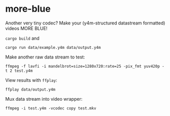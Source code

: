 # more-blue

Another very tiny codec? Make your (y4m-structured datastream formatted) videos MORE BLUE!

`cargo build` and  

`cargo run data/example.y4m data/output.y4m`  

Make another raw data stream to test:   

`ffmpeg -f lavfi -i mandelbrot=size=1280x720:rate=25 -pix_fmt yuv420p -t 2 test.y4m`  

View results with `ffplay`:  

`ffplay data/output.y4m`  

Mux data stream into video wrapper:  

`ffmpeg -i test.y4m -vcodec copy test.mkv`  